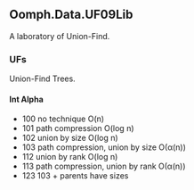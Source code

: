 ## Oomph.Data.UF09Lib
A laboratory of Union-Find.

### UFs
Union-Find Trees.

#### Int Alpha
- 100 no technique O(n)
- 101 path compression O(log n)
- 102 union by size O(log n)
- 103 path compression, union by size O(α(n))
- 112 union by rank O(log n)
- 113 path compression, union by rank O(α(n))
- 123 103 + parents have sizes
